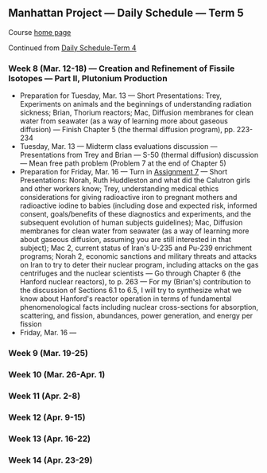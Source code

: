 ## Manhattan Project &mdash; Daily Schedule &mdash; Term 5

Course [home page](./)

Continued from [Daily Schedule-Term 4](./daily_schedule-term_4.html)

### Week 8 (Mar. 12-18) &mdash; Creation and Refinement of Fissile Isotopes &mdash; Part II, Plutonium Production

* Preparation for Tuesday, Mar. 13 &mdash; Short Presentations: Trey, Experiments on animals and the beginnings of understanding radiation sickness; Brian, Thorium reactors; Mac, Diffusion membranes for clean water from seawater (as a way of learning more about gaseous diffusion) &mdash; Finish Chapter 5 (the thermal diffusion program), pp. 223-234
* Tuesday, Mar. 13 &mdash; Midterm class evaluations discussion &mdash; Presentations from Trey and Brian &mdash; S-50 (thermal diffusion) discussion &mdash; Mean free path problem (Problem 7 at the end of Chapter 5)
* Preparation for Friday, Mar. 16 &mdash; Turn in [Assignment 7](./assignments/Assignment07.pdf) &mdash; Short Presentations: Norah, Ruth Huddleston and what did the Calutron girls and other workers know; Trey, understanding medical ethics considerations for giving radioactive iron to pregnant mothers and radioactive iodine to babies (including dose and expected risk, informed consent, goals/benefits of these diagnostics and experiments, and the subsequent evolution of human subjects guidelines); Mac, Diffusion membranes for clean water from seawater (as a way of learning more about gaseous diffusion, assuming you are still interested in that subject); Mac 2, current status of Iran's U-235 and Pu-239 enrichment programs; Norah 2, economic sanctions and military threats and attacks on Iran to try to deter their nuclear program, including attacks on the gas centrifuges and the nuclear scientists &mdash; Go through Chapter 6 (the Hanford nuclear reactors), to p. 263 &mdash; For my (Brian's) contribution to the discussion of Sections 6.1 to 6.5, I will try to synthesize what we know about Hanford's reactor operation in terms of fundamental phenomenological facts including nuclear cross-sections for absorption, scattering, and fission, abundances, power generation, and energy per fission
* Friday, Mar. 16 &mdash;

### Week 9 (Mar. 19-25)

### Week 10 (Mar. 26-Apr. 1)

### Week 11 (Apr. 2-8)

### Week 12 (Apr. 9-15)

### Week 13 (Apr. 16-22)

### Week 14 (Apr. 23-29)
